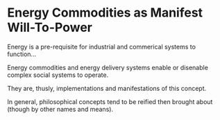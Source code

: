 # Energy Commodities as Manifest Will-To-Power

Energy is a pre-requisite for industrial and commerical systems to function...

Energy commodities and energy delivery systems enable or disenable complex social systems to operate.

They are, thusly, implementations and manifestations of this concept.

In general, philosophical concepts tend to be reified then brought about (though by other names and means).
